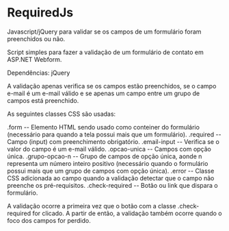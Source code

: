 # RequiredJs
Javascript/jQuery para validar se os campos de um formulário foram preenchidos ou não.

Script simples para fazer a validação de um formulário de contato em ASP.NET Webform. 

Dependências:
jQuery

A validação apenas verifica se os campos estão preenchidos, se o campo e-mail é um e-mail válido e se apenas um campo entre um grupo de campos está preenchido.

As seguintes classes CSS são usadas:

.form             -- Elemento HTML sendo usado como conteiner do formulário (necessário para quando a tela possui mais que um formulário).
.required         -- Campo (input) com preenchimento obrigatório.
.email-input      -- Verifica se o valor do campo é um e-mail válido.
.opcao-unica      -- Campos com opção única.
.grupo-opcao-n    -- Grupo de campos de opção única, aonde n representa um número inteiro positivo (necessário quando o formulário possui mais que um grupo de campos com opção única).
.error            -- Classe CSS adicionada ao campo quando a validação detectar que o campo não preenche os pré-requisitos.
.check-required   -- Botão ou link que dispara o formulário.

A validação ocorre a primeira vez que o botão com a classe .check-required for clicado. A partir de então, a validação também ocorre quando o foco dos campos for perdido.

